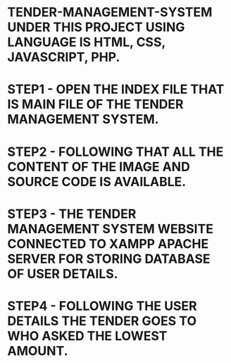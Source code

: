 # TENDER-MANAGEMENT-SYSTEM UNDER THIS PROJECT USING LANGUAGE IS HTML, CSS, JAVASCRIPT, PHP.
# STEP1 - OPEN THE INDEX FILE THAT IS MAIN FILE OF THE TENDER MANAGEMENT SYSTEM.
# STEP2 - FOLLOWING THAT ALL THE CONTENT OF THE IMAGE AND SOURCE CODE IS AVAILABLE.
# STEP3 - THE TENDER MANAGEMENT SYSTEM WEBSITE CONNECTED TO XAMPP APACHE SERVER FOR STORING DATABASE OF USER DETAILS.
# STEP4 - FOLLOWING THE USER DETAILS THE TENDER GOES TO WHO ASKED THE LOWEST AMOUNT.
